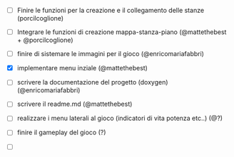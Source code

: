 - [ ] Finire le funzioni per la creazione e il collegamento delle stanze (porcilcoglione)
- [ ] Integrare le funzioni di creazione mappa-stanza-piano (@mattethebest + @porcilcoglione)
- [ ] finire di sistemare le immagini per il gioco (@enricomariafabbri)
- [x] implementare menu inziale (@mattethebest)
- [ ] scrivere la documentazione del progetto (doxygen) (@enricomariafabbri)
- [ ] scrivere il readme.md (@mattethebest)
- [ ] realizzare i menu laterali al gioco (indicatori di vita potenza etc..) (@?)
- [ ] finire il gameplay del gioco (?)
- [ ] ​


